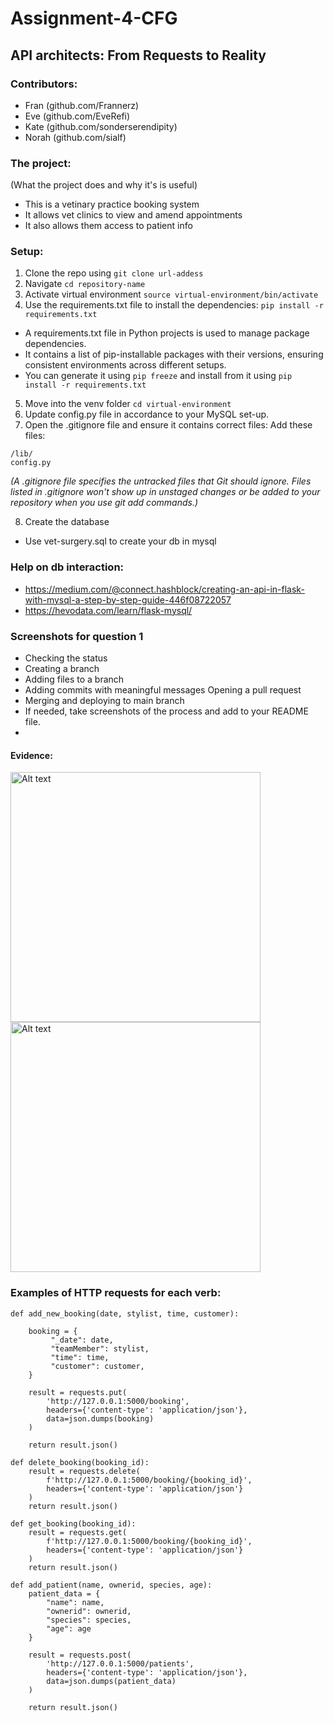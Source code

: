 # Assignment-4-CFG
## API architects: From Requests to Reality

### Contributors:
- Fran (github.com/Frannerz)
- Eve (github.com/EveRefi)
- Kate (github.com/sonderserendipity)
- Norah (github.com/sialf)

### The project:
(What the project does and why it's is useful)
- This is a vetinary practice booking system
- It allows vet clinics to view and amend appointments  
- It also allows them access to patient info

### Setup:
1. Clone the repo using `git clone url-addess`
2. Navigate `cd repository-name`
3. Activate virtual environment `source virtual-environment/bin/activate`
4. Use the requirements.txt file to install the dependencies: `pip install -r requirements.txt`
- A requirements.txt file in Python projects is used to manage package dependencies.
- It contains a list of pip-installable packages with their versions, ensuring consistent environments across different setups.
- You can generate it using `pip freeze` and install from it using `pip install -r requirements.txt`
5. Move into the venv folder `cd virtual-environment`
6. Update config.py file in accordance to your MySQL set-up.
7. Open the .gitignore file and ensure it contains correct files:
Add these files:
```
/lib/
config.py
```
*(A .gitignore file specifies the untracked files that Git should ignore. Files listed in .gitignore won't show up in unstaged changes or be added to your repository when you use git add commands.)*

8. Create the database
- Use vet-surgery.sql to create your db in mysql

### Help on db interaction:
- https://medium.com/@connect.hashblock/creating-an-api-in-flask-with-mysql-a-step-by-step-guide-446f08722057
- https://hevodata.com/learn/flask-mysql/

### Screenshots for question 1
- Checking the status
- Creating a branch
- Adding files to a branch
- Adding commits with meaningful messages Opening a pull request
- Merging and deploying to main branch
- If needed, take screenshots of the process and add to your README file.
- 
#### Evidence:
<img src="https://github.com/Frannerz/Assignment-4-CFG/assets/124707247/912ad325-5f2c-4e20-b4db-5dc511904547" alt="Alt text" width="400">
<img src="https://github.com/Frannerz/Assignment-4-CFG/assets/124707247/a8e718eb-124c-42d3-a6eb-60a286c5d4d0" alt="Alt text" width="400">



### Examples of HTTP requests for each verb:
```
def add_new_booking(date, stylist, time, customer):

    booking = {
         "_date": date,
         "teamMember": stylist,
         "time": time,
         "customer": customer,
    }

    result = requests.put(
        'http://127.0.0.1:5000/booking',
        headers={'content-type': 'application/json'},
        data=json.dumps(booking)
    )

    return result.json()

```


```
def delete_booking(booking_id):
    result = requests.delete(
        f'http://127.0.0.1:5000/booking/{booking_id}',
        headers={'content-type': 'application/json'}
    )
    return result.json()
```

```
def get_booking(booking_id):
    result = requests.get(
        f'http://127.0.0.1:5000/booking/{booking_id}',
        headers={'content-type': 'application/json'}
    )
    return result.json()

```

```
def add_patient(name, ownerid, species, age):
    patient_data = {
        "name": name,
        "ownerid": ownerid,
        "species": species,
        "age": age
    }

    result = requests.post(
        'http://127.0.0.1:5000/patients',
        headers={'content-type': 'application/json'},
        data=json.dumps(patient_data)
    )

    return result.json()

```
